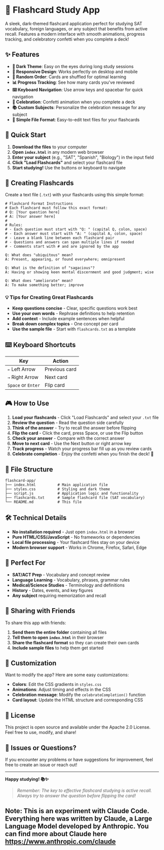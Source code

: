 # 🎯 Flashcard Study App

A sleek, dark-themed flashcard application perfect for studying SAT vocabulary, foreign languages, or any subject that benefits from active recall. Features a modern interface with smooth animations, progress tracking, and celebratory confetti when you complete a deck!


## ✨ Features

- **🌙 Dark Theme**: Easy on the eyes during long study sessions
- **📱 Responsive Design**: Works perfectly on desktop and mobile
- **🎲 Random Order**: Cards are shuffled for optimal learning
- **📊 Progress Tracking**: See how many cards you've reviewed
- **⌨️ Keyboard Navigation**: Use arrow keys and spacebar for quick navigation
- **🎉 Celebration**: Confetti animation when you complete a deck
- **📚 Custom Subjects**: Personalize the celebration message for any subject
- **💾 Simple File Format**: Easy-to-edit text files for your flashcards

## 🚀 Quick Start

1. **Download the files** to your computer
2. **Open `index.html`** in any modern web browser
3. **Enter your subject** (e.g., "SAT", "Spanish", "Biology") in the input field
4. **Click "Load Flashcards"** and select your flashcard file
5. **Start studying!** Use the buttons or keyboard to navigate

## 📝 Creating Flashcards

Create a text file (`.txt`) with your flashcards using this simple format:

```
# Flashcard Format Instructions
# Each flashcard must follow this exact format:
# Q: [Your question here]
# A: [Your answer here]
# 
# Rules:
# - Each question must start with "Q: " (capital Q, colon, space)
# - Each answer must start with "A: " (capital A, colon, space)
# - Leave a blank line between each flashcard pair
# - Questions and answers can span multiple lines if needed
# - Comments start with # and are ignored by the app

Q: What does "ubiquitous" mean?
A: Present, appearing, or found everywhere; omnipresent

Q: What is the definition of "sagacious"?
A: Having or showing keen mental discernment and good judgment; wise

Q: What does "ameliorate" mean?
A: To make something better; improve
```

### 💡 Tips for Creating Great Flashcards

- **Keep questions concise** - Clear, specific questions work best
- **Use your own words** - Rephrase definitions to help retention
- **Add context** - Include example sentences when helpful
- **Break down complex topics** - One concept per card
- **Use the sample file** - Start with `flashcards.txt` as a template

## ⌨️ Keyboard Shortcuts

| Key | Action |
|-----|--------|
| `←` Left Arrow | Previous card |
| `→` Right Arrow | Next card |
| `Space` or `Enter` | Flip card |

## 🎮 How to Use

1. **Load your flashcards** - Click "Load Flashcards" and select your `.txt` file
2. **Review the question** - Read the question side carefully
3. **Think of the answer** - Try to recall the answer before flipping
4. **Flip the card** - Click the card, press Space, or use the Flip button
5. **Check your answer** - Compare with the correct answer
6. **Move to next card** - Use the Next button or right arrow key
7. **Track progress** - Watch your progress bar fill up as you review cards
8. **Celebrate completion** - Enjoy the confetti when you finish the deck! 🎉

## 📁 File Structure

```
flashcard-app/
├── index.html          # Main application file
├── styles.css          # Styling and dark theme
├── script.js           # Application logic and functionality
├── flashcards.txt      # Sample flashcard file (SAT vocabulary)
└── README.md           # This file
```

## 🛠️ Technical Details

- **No installation required** - Just open `index.html` in a browser
- **Pure HTML/CSS/JavaScript** - No frameworks or dependencies
- **Local file processing** - Your flashcard files stay on your device
- **Modern browser support** - Works in Chrome, Firefox, Safari, Edge

## 🎯 Perfect For

- **SAT/ACT Prep** - Vocabulary and concept review
- **Language Learning** - Vocabulary, phrases, grammar rules
- **Medical/Science Studies** - Terminology and definitions
- **History** - Dates, events, and key figures
- **Any subject** requiring memorization and recall

## 🤝 Sharing with Friends

To share this app with friends:

1. **Send them the entire folder** containing all files
2. **Tell them to open `index.html`** in their browser
3. **Share the flashcard format** so they can create their own cards
4. **Include sample files** to help them get started

## 🔧 Customization

Want to modify the app? Here are some easy customizations:

- **Colors**: Edit the CSS gradients in `styles.css`
- **Animations**: Adjust timing and effects in the CSS
- **Celebration message**: Modify the `celebrateCompletion()` function
- **Card layout**: Update the HTML structure and corresponding CSS

## 📄 License

This project is open source and available under the Apache 2.0 License. Feel free to use, modify, and share!

## 🐛 Issues or Questions?

If you encounter any problems or have suggestions for improvement, feel free to create an issue or reach out!

---

**Happy studying! 📚✨**

> *Remember: The key to effective flashcard studying is active recall. Always try to answer the question before flipping the card!*
## Note: This is an experiment with Claude Code. Everything here was written by Claude, a Large Language Model developed by Anthropic. You can find more about Claude here https://www.anthropic.com/claude
